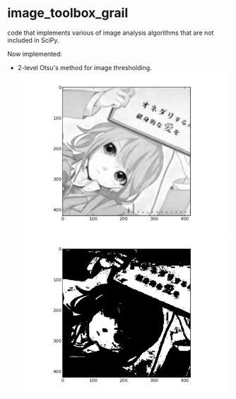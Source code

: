 image_toolbox_grail
===================

code that implements various of image analysis algorithms that are not included in SciPy.

Now implemented: 
  * 2-level Otsu's method for image thresholding.
    ![My image](me.png)
    ![My image](me_otsu.png)